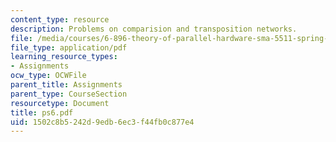 ```yaml
---
content_type: resource
description: Problems on comparision and transposition networks.
file: /media/courses/6-896-theory-of-parallel-hardware-sma-5511-spring-2004/1502c8b5242d9edb6ec3f44fb0c877e4_ps6.pdf
file_type: application/pdf
learning_resource_types:
- Assignments
ocw_type: OCWFile
parent_title: Assignments
parent_type: CourseSection
resourcetype: Document
title: ps6.pdf
uid: 1502c8b5-242d-9edb-6ec3-f44fb0c877e4
---
```

